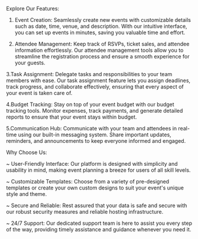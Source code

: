 Explore Our Features:

1. Event Creation: Seamlessly create new events with customizable details such as date, time, venue, and description.
With our intuitive interface, you can set up events in minutes, saving you valuable time and effort.

2. Attendee Management: Keep track of RSVPs, ticket sales, and attendee information effortlessly.
Our attendee management tools allow you to streamline the registration process and ensure a smooth experience for your guests.

3.Task Assignment: Delegate tasks and responsibilities to your team members with ease.
Our task assignment feature lets you assign deadlines, track progress, and collaborate effectively, ensuring that every aspect of your event is taken care of.

4.Budget Tracking: Stay on top of your event budget with our budget tracking tools.
Monitor expenses, track payments, and generate detailed reports to ensure that your event stays within budget.

5.Communication Hub: Communicate with your team and attendees in real-time using our built-in messaging system.
Share important updates, reminders, and announcements to keep everyone informed and engaged.


Why Choose Us:

~ User-Friendly Interface: Our platform is designed with simplicity and usability in mind, making event planning a breeze for users of all skill levels.

~ Customizable Templates: Choose from a variety of pre-designed templates or create your own custom designs to suit your event's unique style and theme.

~ Secure and Reliable: Rest assured that your data is safe and secure with our robust security measures and reliable hosting infrastructure.

~ 24/7 Support: Our dedicated support team is here to assist you every step of the way, providing timely assistance and guidance whenever you need it.
